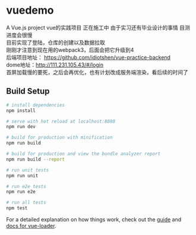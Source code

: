 # vuedemo

A Vue.js project vue的实践项目 正在施工中  由于实习还有毕业设计的事情  目测进度会很慢  
目前实现了登陆，仓库的创建以及数据拉取  
刚刚才注意到现在用的webpack3，后面会把它升级到4  
后端项目地址： https://github.com/idiotshen/vue-practice-backend  
dome地址：http://111.231.105.43/#/login  
首屏加载慢的要死，之后会再优化，也有计划改成服务端渲染，看后续的时间了  
## Build Setup

``` bash
# install dependencies
npm install

# serve with hot reload at localhost:8080
npm run dev

# build for production with minification
npm run build

# build for production and view the bundle analyzer report
npm run build --report

# run unit tests
npm run unit

# run e2e tests
npm run e2e

# run all tests
npm test
```

For a detailed explanation on how things work, check out the [guide](http://vuejs-templates.github.io/webpack/) and [docs for vue-loader](http://vuejs.github.io/vue-loader).
